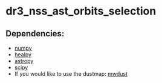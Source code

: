 # dr3_nss_ast_orbits_selection

## Dependencies:
* [numpy](https://numpy.org/)
* [healpy](https://healpy.readthedocs.io/en/latest/index.html)
* [astropy](https://docs.astropy.org/en/stable/index.html)
* [scipy](https://scipy.org/)
* If you would like to use the dustmap: [mwdust](https://github.com/jobovy/mwdust)